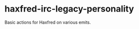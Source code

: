 haxfred-irc-legacy-personality
==============================

Basic actions for Haxfred on various emits.
